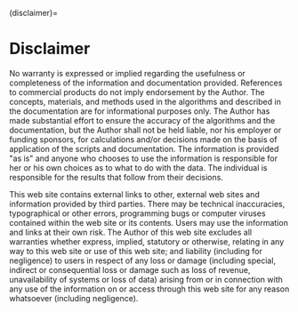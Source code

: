 (disclaimer)=
# Disclaimer

No warranty is expressed or implied regarding the usefulness or completeness of the information and documentation provided. References to commercial products do not imply endorsement by the Author. The concepts, materials, and methods used in the algorithms and described in the documentation are for informational purposes only. The Author has made substantial effort to ensure the accuracy of the algorithms and the documentation, but the Author shall not be held liable, nor his employer or funding sponsors, for calculations and/or decisions made on the basis of application of the scripts and documentation. The information is provided "as is" and anyone who chooses to use the information is responsible for her or his own choices as to what to do with the data. The individual is responsible for the results that follow from their decisions.

This web site contains external links to other, external web sites and information provided by third parties. There may be technical inaccuracies, typographical or other errors, programming bugs or computer viruses contained within the web site or its contents. Users may use the information and links at their own risk. The Author of this web site excludes all warranties whether express, implied, statutory or otherwise, relating in any way to this web site or use of this web site; and liability (including for negligence) to users in respect of any loss or damage (including special, indirect or consequential loss or damage such as loss of revenue, unavailability of systems or loss of data) arising from or in connection with any use of the information on or access through this web site for any reason whatsoever (including negligence).

